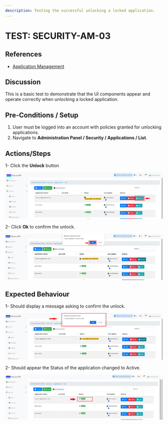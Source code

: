 ```yaml
---
description: Testing the successful unlocking a locked application.
---
```


# TEST: SECURITY-AM-03

## References

* [Application Management](../../../../../operations/security-administration/application-management.md)

## Discussion

This is a basic test to demonstrate that the UI components appear and operate correctly when unlocking a locked application.

## Pre-Conditions / Setup

1. User must be logged into an account with policies granted for unlocking applications.
2. Navigate to **Administration Panel / Security / Applications / List**.

## Actions/Steps

1- Click the **Unlock** button

![](../../../../../../.gitbook/assets/10%20%283%29.jpg)

2- Click  **Ok** to confirm the unlock.

![](../../../../../../.gitbook/assets/12%20%281%29.jpg)

## Expected Behaviour

1- Should display a message asking to confirm the unlock.

![](../../../../../../.gitbook/assets/11.jpg)

2- Should appear the Status of the application changed to Active.

![](../../../../../../.gitbook/assets/13%20%281%29.jpg)

